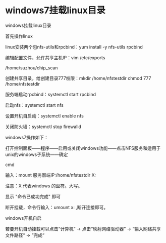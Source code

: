 # windows7挂载linux目录

windows挂载linux目录



首先操作linux

linux安装两个包nfs-utils和rpcbind：yum install -y nfs-utils rpcbind

编辑配置文件，允许共享主机IP：vim /etc/exports


/home/suzhou/chip_scan

创建共享目录，给创建目录777权限：mkdir /home/nfstestdir
chmod 777 /home/nfstestdir

服务端启动rpcbind：systemctl start rpcbind

启动nfs：systemctl start nfs

设置开机自启动：systemctl enable nfs

关闭防火墙：systemctl stop firewalld





windows7操作如下：


打开控制面板——程序——启用或关闭windows功能——点击NFS服务和适用于unix的windows子系统——确定

cmd  

输入：mount 服务器端IP:/home/nfstestdir X: 

注意：X 代表windows 的盘符。大写。

显示 "命令已成功完成" 即可


断开挂载，命令行输入：umount x: ,断开连接即可。



windows开机自启

若要开机自动挂载可以点击“计算机” → 点击“映射网络驱动器” → “输入网络共享文件路径“ → ”完成“
